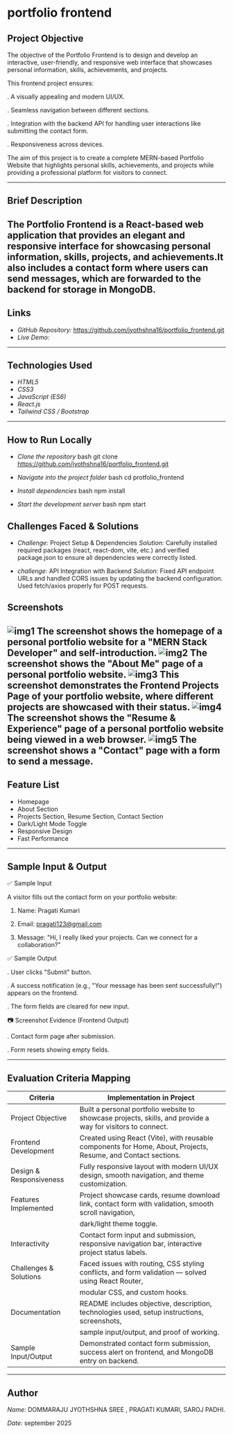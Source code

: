 # portfolio frontend

## Project Objective
The objective of the Portfolio Frontend is to design and develop an interactive, user-friendly, and responsive web interface that showcases personal information, skills, achievements, and projects.

This frontend project ensures:

  . A visually appealing and modern UI/UX.
  
  . Seamless navigation between different sections.
  
  . Integration with the backend API for handling user interactions like submitting the contact form.
  
  . Responsiveness across devices.

  The aim of this project is to create a complete MERN-based Portfolio Website that highlights personal skills, achievements, and projects while providing a professional platform for visitors to connect.

---

## Brief Description
The Portfolio Frontend is a React-based web application that provides an elegant and responsive interface for showcasing personal information, skills, projects, and achievements.It also includes a contact form where users can send messages, which are forwarded to the backend for storage in MongoDB.
---

## Links
- *GitHub Repository:* https://github.com/jyothshna16/portfolio_frontend.git
- *Live Demo:*

---

## Technologies Used
- *HTML5*
- *CSS3*
- *JavaScript (ES6)*
- *React.js*
- *Tailwind CSS / Bootstrap*

---

## How to Run Locally
- *Clone the repository*
bash
git clone  https://github.com/jyothshna16/portfolio_frontend.git

- *Navigate into the project folder*
bash
cd protfolio_frontend

- *Install dependencies*
bash
npm install

- *Start the development server*
bash
npm start


## Challenges Faced & Solutions
- *Challenge:* Project Setup & Dependencies
  *Solution:* Carefully installed required packages (react, react-dom, vite, etc.) and verified package.json to ensure all dependencies were correctly listed.

- *challenge:* API Integration with Backend
   *Solution:* Fixed API endpoint URLs and handled CORS issues by updating the backend configuration. Used fetch/axios properly for POST requests.

## Screenshots

![img1](https://github.com/user-attachments/assets/4ce8644b-6640-4cbc-9006-b88c9f9efa24)
The screenshot shows the homepage of a personal portfolio website for a "MERN Stack Developer" and self-introduction.
![img2](https://github.com/user-attachments/assets/c5f899d2-eeac-4652-908c-376fdf38ee1f)
The screenshot shows the "About Me" page of a personal portfolio website.
![img3](https://github.com/user-attachments/assets/924c4e41-7752-4e6d-8da3-999e54c0b8fe)
This screenshot demonstrates the Frontend Projects Page of your portfolio website, where different projects are showcased with their status.
![img4](https://github.com/user-attachments/assets/7c54f810-e817-4df8-b38b-49249ebf6841)
The screenshot shows the "Resume & Experience" page of a personal portfolio website being viewed in a web browser.
![img5](https://github.com/user-attachments/assets/6e2711dc-93e3-4234-bb33-1cd7c7e74497)
The screenshot shows a "Contact" page with a form to send a message.
---

## Feature List
- Homepage
- About Section
- Projects Section, Resume Section, Contact Section
- Dark/Light Mode Toggle
- Responsive Design
- Fast Performance

---

## Sample Input & Output
✅ Sample Input 

A visitor fills out the contact form on your portfolio website:

 1. Name: Pragati Kumari

 2. Email: pragati123@gmail.com

 3. Message: "Hi, I really liked your projects. Can we connect for a collaboration?"

✅ Sample Output

. User clicks "Submit" button.

. A success notification (e.g., "Your message has been sent successfully!") appears on the frontend.

. The form fields are cleared for new input.

📷 Screenshot Evidence (Frontend Output)

 . Contact form page after submission.

 . Form resets showing empty fields.

---

## Evaluation Criteria Mapping

| Criteria                |                  	              Implementation in Project                                                    |
|---------------------    | --------------------------------------------------------------------------------------------------------------|
| Project Objective       |  Built a personal portfolio website to showcase projects, skills, and provide a way for visitors to connect.  |
| Frontend Development    |  Created using React (Vite), with reusable components for Home, About, Projects, Resume, and Contact sections.|
|Design & Responsiveness  |  Fully responsive layout with modern UI/UX design, smooth navigation, and theme customization.                |
|Features Implemented     |  Project showcase cards, resume download link, contact form with validation, smooth scroll navigation,        |
|                         |     dark/light theme toggle.                                                                                  |
|Interactivity            |  Contact form input and submission, responsive navigation bar, interactive project status labels.             |
|Challenges & Solutions   |  Faced issues with routing, CSS styling conflicts, and form validation — solved using React Router,           |
|                         |       modular CSS, and custom hooks.                                                                          |
|Documentation            |  README includes objective, description, technologies used, setup instructions, screenshots,                  |
|                         |          sample input/output, and proof of working.                                                           |
| Sample Input/Output     |  Demonstrated contact form submission, success alert on frontend, and MongoDB entry on backend.               |

---

## Author

*Name:* DOMMARAJU JYOTHSHNA SREE ,
          PRAGATI KUMARI,
          SAROJ PADHI.

*Date:* september 2025
